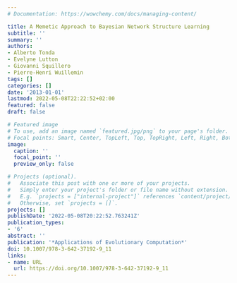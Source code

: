 ```yaml
---
# Documentation: https://wowchemy.com/docs/managing-content/

title: A Memetic Approach to Bayesian Network Structure Learning
subtitle: ''
summary: ''
authors:
- Alberto Tonda
- Evelyne Lutton
- Giovanni Squillero
- Pierre-Henri Wuillemin
tags: []
categories: []
date: '2013-01-01'
lastmod: 2022-05-08T22:22:52+02:00
featured: false
draft: false

# Featured image
# To use, add an image named `featured.jpg/png` to your page's folder.
# Focal points: Smart, Center, TopLeft, Top, TopRight, Left, Right, BottomLeft, Bottom, BottomRight.
image:
  caption: ''
  focal_point: ''
  preview_only: false

# Projects (optional).
#   Associate this post with one or more of your projects.
#   Simply enter your project's folder or file name without extension.
#   E.g. `projects = ["internal-project"]` references `content/project/deep-learning/index.md`.
#   Otherwise, set `projects = []`.
projects: []
publishDate: '2022-05-08T20:22:52.763241Z'
publication_types:
- '6'
abstract: ''
publication: '*Applications of Evolutionary Computation*'
doi: 10.1007/978-3-642-37192-9_11
links:
- name: URL
  url: https://doi.org/10.1007/978-3-642-37192-9_11
---
```

